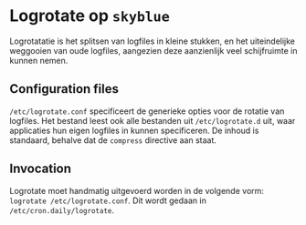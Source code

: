 Logrotate op `skyblue`
=====================

Logrotatatie is het splitsen van logfiles in kleine stukken, en het uiteindelijke weggooien van oude logfiles, aangezien deze aanzienlijk veel schijfruimte in kunnen nemen.

Configuration files
-------------------

`/etc/logrotate.conf` specificeert de generieke opties voor de rotatie van logfiles. Het bestand leest ook alle bestanden uit `/etc/logrotate.d` uit, waar applicaties hun eigen logfiles in kunnen specificeren. De inhoud is standaard, behalve dat de `compress` directive aan staat.

Invocation
----------

Logrotate moet handmatig uitgevoerd worden in de volgende vorm: `logrotate /etc/logrotate.conf`. Dit wordt gedaan in `/etc/cron.daily/logrotate`.
